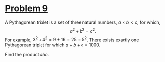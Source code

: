 # [Problem 9](https://projecteuler.net/problem=9)

A Pythagorean triplet is a set of three natural numbers, $a \lt b \lt c$, for which,
$$a^2 + b^2 = c^2.$$
For example, $3^2 + 4^2 = 9 + 16 = 25 = 5^2$.
There exists exactly one Pythagorean triplet for which $a + b + c = 1000$.

Find the product $abc$.
